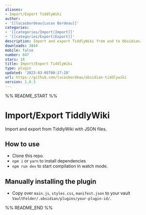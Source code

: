 ```yaml
---
aliases:
- Import/Export TiddlyWiki
author:
- '[[lucasbordeau|Lucas Bordeau]]'
categories:
- '[[categories/Import|Import]]'
- '[[categories/Export|Export]]'
description: Import and export TiddlyWiki from and to Obsidian.
downloads: 3844
mobile: false
number: 847
stars: 18
title: Import/Export TiddlyWiki
type: plugin
updated: '2023-03-05T00:27:28'
url: https://github.com/lucasbordeau/obsidian-tiddlywiki
version: 1.0.3
---
```


%% README_START %%

# Import/Export TiddlyWiki 

Import and export from TiddlyWiki with JSON files.


## How to use

- Clone this repo.
- `npm i` or `yarn` to install dependencies
- `npm run dev` to start compilation in watch mode.

## Manually installing the plugin

- Copy over `main.js`, `styles.css`, `manifest.json` to your vault `VaultFolder/.obsidian/plugins/your-plugin-id/`.


%% README_END %%